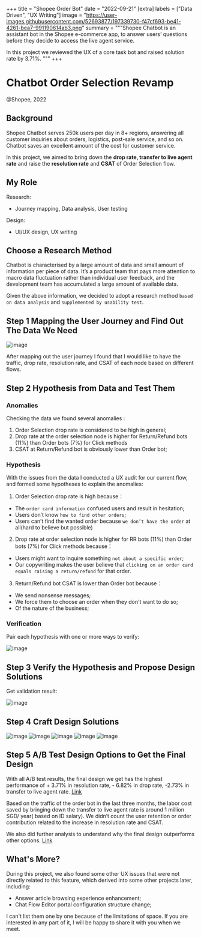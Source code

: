 +++
title = "Shopee Order Bot"
date = "2022-09-21"
[extra]
labels = ["Data Driven", "UX Writing"]
image = "https://user-images.githubusercontent.com/52693877/197339730-f47cf693-be41-4261-bea7-991190614ab3.png"
summary = """Shopee Chatbot is an assistant bot in the Shopee e-commerce app, to answer users’ questions before they decide to access the live agent service.

In this project we reviewed the UX of a core task bot and raised solution rate by 3.71%.
"""
+++

# Chatbot Order Selection Revamp

<p class="time">@Shopee, 2022</p>

<span class="intro">
  <span>

  ## Background

  Shopee Chatbot serves 250k users per day in 8+ regions, answering all customer inquiries about orders, logistics, post-sale service, and so on. Chatbot saves an excellent amount of the cost for customer service.

  In this project, we aimed to bring down the **drop rate, transfer to live agent rate** and raise the **resolution rate** and **CSAT** of Order Selection flow.</td>
  </span>
  <span>

  ## My Role

  Research:

  * Journey mapping, Data analysis, User testing

  Design:

  * UI/UX design, UX writing</td>
  </span>
</span>




## Choose a Research Method

Chatbot is characterised by a large amount of data and small amount of information per piece of data. It’s a product team that pays more attention to macro data fluctuation rather than individual user feedback, and the development team has accumulated a large amount of available data.

Given the above information, we decided to adopt a research method `based on data analysis` and `supplemented by usability test`.

## Step 1 Mapping the User Journey and Find Out The Data We Need

![image]()

After mapping out the user journey I found that I would like to have the traffic, drop rate, resolution rate, and CSAT of each node based on different flows.

## Step 2 Hypothesis from Data and Test Them

### Anomalies

Checking the data we found several anomalies :

1. Order Selection drop rate is considered to be high in general;
2. Drop rate at the order selection node is higher for Return/Refund bots (11%) than Order bots (7%) for Click methods
3. CSAT at Return/Refund bot is obviously lower than Order bot;

### Hypothesis

With the issues from the data I conducted a UX audit for our current flow, and formed some hypotheses to explain the anomalies:

1. Order Selection drop rate is high because：
  * The `order card information` confused users and result in hesitation;
  * Users don’t know `how to find other orders`;
  * Users can’t find the wanted order because `we don’t have the order` at all(hard to believe but possible)
2. Drop rate at order selection node is higher for RR bots (11%) than Order bots (7%) for Click methods because：
  * Users might want to inquire something `not about a specific order`;
  * Our copywriting makes the user believe that `clicking on an order card equals raising a return/refund` for that order.
3. Return/Refund bot CSAT is lower than Order bot because：
  * We send nonsense messages;
  * We force them to choose an order when they don't want to do so;
  * Of the nature of the business;

### Verification

Pair each hypothesis with one or more ways to verify:

![image]()

## Step 3 Verify the Hypothesis and Propose Design Solutions

Get validation result:

![image]()

## Step 4 Craft Design Solutions

![image]()
![image]()
![image]()
![image]()
![image]()

## Step 5 A/B Test Design Options to Get the Final Design

With all A/B test results, the final design we get has the highest performance of + 3.71% in resolution rate, - 6.82% in drop rate, -2.73% in transfer to live agent rate. [Link](https://docs.google.com/spreadsheets/d/1d4jLm2_o1jYWMGqTmbin11taxrZAmwDhVp9AEtZ5iZA/edit?usp=sharing)

Based on the traffic of the order bot in the last three months, the labor cost saved by bringing down the transfer to live agent rate is around 1 million SGD/ year( based on ID salary). We didn’t count the user retention or order contribution related to the increase in resolution rate and CSAT.

We also did further analysis to understand why the final design outperforms other options. [Link](https://docs.google.com/spreadsheets/d/1tf_NF1O4DfNZGtwqaw7cVimGoKrvABNALraCJcx3naM/edit?usp=sharing)

## What's More?

During this project, we also found some other UX issues that were not directly related to this feature, which derived into some other projects later, including:

* Answer article browsing experience enhancement;
* Chat Flow Editor portal configuration structure change;

I can't list them one by one because of the limitations of space. If you are interested in any part of it, I will be happy to share it with you when we meet.
